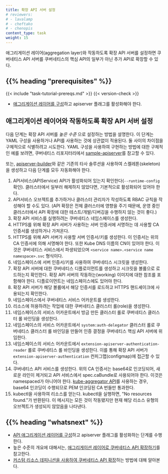 ```yaml
---
title: 확장 API 서버 설정
# reviewers:
# - lavalamp
# - cheftako
# - chenopis
content_type: task
weight: 15
---
```


<!-- overview -->

애그리게이션 레이어(aggregation layer)와 작동하도록 확장 API 서버를 설정하면 쿠버네티스 API 서버를 쿠버네티스의 핵심 API의 일부가 아닌 추가 API로 확장할 수 있다.



## {{% heading "prerequisites" %}}


{{< include "task-tutorial-prereqs.md" >}} {{< version-check >}}

* [애그리게이션 레이어를 구성](/docs/tasks/extend-kubernetes/configure-aggregation-layer/)하고 apiserver 플래그를 활성화해야 한다.



<!-- steps -->

## 애그리게이션 레이어와 작동하도록 확장 API 서버 설정

다음 단계는 확장 API 서버를 *높은 수준* 으로 설정하는 방법을 설명한다. 이 단계는 YAML 구성을 사용하거나 API를 사용하는 것에 상관없이 적용된다. 둘 사이의 차이점을 구체적으로 식별하려고 시도한다. YAML 구성을 사용하여 구현하는 방법에 대한 구체적인 예를 보려면, 쿠버네티스 리포지터리에서 [sample-apiserver](https://github.com/kubernetes/sample-apiserver/blob/master/README.md)를 참고할 수 있다.

또는, [apiserver-builder](https://github.com/kubernetes-sigs/apiserver-builder-alpha/blob/master/README.md)와 같은 기존의 타사 솔루션을 사용하여 스켈레톤(skeleton)을 생성하고 다음 단계를 모두 자동화해야 한다.

1. API서비스(APIService) API가 활성화되어 있는지 확인한다(`--runtime-config` 확인). 클러스터에서 일부러 해제하지 않았다면, 기본적으로 활성화되어 있어야 한다.
1. API서비스 오브젝트를 추가하거나 클러스터 관리자가 작성하도록 RBAC 규칙을 작성해야 할 수도 있다. (API 확장은 전체 클러스터에 영향을 주기 때문에, 운영 중인 클러스터에서 API 확장에 대한 테스트/개발/디버깅을 수행하지 않는 것이 좋다.)
1. 확장 API 서비스를 실행하려는 쿠버네티스 네임스페이스를 생성한다.
1. HTTPS를 위해 확장 API 서버가 사용하는 서버 인증서에 서명하는 데 사용할 CA 인증서를 생성하거나 가져온다.
1. HTTPS를 위해 API 서버가 사용할 서버 인증서/키를 생성한다. 이 인증서는 위의 CA 인증서에 의해 서명해야 한다. 또한 Kube DNS 이름의 CN이 있어야 한다. 이것은 쿠버네티스 서비스에서 파생되었으며 `<service name>.<service name namespace>.svc` 형식이다.
1. 네임스페이스에 서버 인증서/키를 사용하여 쿠버네티스 시크릿을 생성한다.
1. 확장 API 서버에 대한 쿠버네티스 디플로이먼트를 생성하고 시크릿을 볼륨으로 로드하는지 확인한다. 확장 API 서버의 작동하는(working) 이미지에 대한 참조를 포함해야 한다. 디플로이먼트는 네임스페이스에도 있어야 한다.
1. 확장 API 서버가 해당 볼륨에서 해당 인증서를 로드하고 HTTPS 핸드셰이크에 사용되는지 확인한다.
1. 네임스페이스에서 쿠버네티스 서비스 어카운트를 생성한다.
1. 리소스에 허용하려는 작업에 대한 쿠버네티스 클러스터 롤(role)을 생성한다.
1. 네임스페이스의 서비스 어카운트에서 방금 만든 클러스터 롤로 쿠버네티스 클러스터 롤 바인딩을 생성한다.
1. 네임스페이스의 서비스 어카운트에서 `system:auth-delegator` 클러스터 롤로 쿠버네티스 클러스터 롤 바인딩을 만들어 인증 결정을 쿠버네티스 핵심 API 서버에 위임한다.
1. 네임스페이스의 서비스 어카운트에서 `extension-apiserver-authentication-reader` 롤로 쿠버네티스 롤 바인딩을 생성한다. 이를 통해 확장 API 서버가 `extension-apiserver-authentication` 컨피그맵(configmap)에 접근할 수 있다.
1. 쿠버네티스 API 서비스를 생성한다. 위의 CA 인증서는 base64로 인코딩되어, 새로운 라인이 제거되고 API 서비스에서 spec.caBundle로 사용되어야 한다. 이것은 namespaced가 아니어야 한다. [kube-aggregator API](https://github.com/kubernetes/kube-aggregator/)를 사용하는 경우, base64 인코딩이 수행되므로 PEM 인코딩된 CA 번들만 통과한다.
1. kubectl을 사용하여 리소스를 얻는다. kubectl을 실행하면, "No resources found."가 반환된다. 이 메시지는
모든 것이 작동됐지만 현재 해당 리소스 유형의 오브젝트가 생성되지 않았음을 나타낸다.


## {{% heading "whatsnext" %}}


* [API 애그리게이션 레이어를 구성](/docs/tasks/extend-kubernetes/configure-aggregation-layer/)하고 apiserver 플래그를 활성화하는 단계를 수행한다.
* 높은 수준의 개요에 대해서는, [애그리게이션 레이어로 쿠버네티스 API 확장하기](/ko/docs/concepts/extend-kubernetes/api-extension/apiserver-aggregation/)를 참고한다.
* [커스텀 리소스 데피니션을 사용하여 쿠버네티스 API 확장](/docs/tasks/extend-kubernetes/custom-resources/custom-resource-definitions/)하는 방법에 대해 알아본다.
